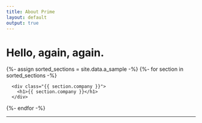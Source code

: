 ```yaml
---
title: About Prime
layout: default
output: true
---
```


# Hello, again, again.

<div id="body">
  {%- assign sorted_sections = site.data.a_sample -%}
  {%- for section in sorted_sections -%}

      <div class="{{ section.company }}">
        <h1>{{ section.company }}</h1>
      </div>

  {%- endfor -%}
</div>


---
